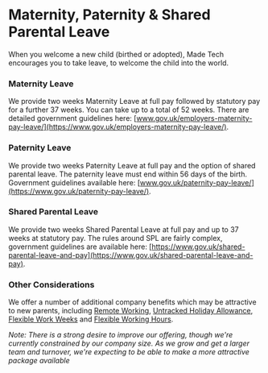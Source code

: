 # Maternity, Paternity & Shared Parental Leave

When you welcome a new child (birthed or adopted), Made Tech encourages you to take leave, to welcome the child into the world.

### Maternity Leave
We provide two weeks Maternity Leave at full pay followed by statutory pay for a further 37 weeks. You can take up to a total of 52 weeks. There are detailed government guidelines here: [www.gov.uk/employers-maternity-pay-leave/](https://www.gov.uk/employers-maternity-pay-leave/).

### Paternity Leave
We provide two weeks Paternity Leave at full pay and the option of shared parental leave. The paternity leave must end within 56 days of the birth. Government guidelines available here: [www.gov.uk/paternity-pay-leave/](https://www.gov.uk/paternity-pay-leave/).

### Shared Parental Leave
We provide two weeks Shared Parental Leave at full pay and up to 37 weeks at statutory pay. The rules around SPL are fairly complex, government guidelines are available here: [https://www.gov.uk/shared-parental-leave-and-pay](https://www.gov.uk/shared-parental-leave-and-pay).

### Other Considerations
We offer a number of additional company benefits which may be attractive to new parents, including [Remote Working](benefits/remote_working.md), [Untracked Holiday Allowance](benefits/untracked_holiday.md), [Flexible Work Weeks](benefits/flexible_working.md) and [Flexible Working Hours](benefits/working_hours.md). 

_Note: There is a strong desire to improve our offering, though we're currently constrained by our company size. As we grow and get a larger team and turnover, we're expecting to be able to make a more attractive package available_
